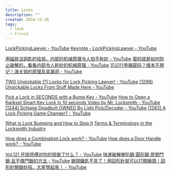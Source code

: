 ```yaml
---
title: Locks
description: ""
created: 2016-12-26
tags:
  - lock
  - trivia
---
```


[LockPickingLawyer - YouTube](https://www.youtube.com/c/lockpickinglawyer)
[Keynote - LockPickingLawyer - YouTube](https://www.youtube.com/watch?v=IH0GXWQDk0Q)

[用磁铁当钥匙的挂锁，内部的机械原理令人拍手称妙 - YouTube](https://www.youtube.com/watch?v=zuW1LSue35A)
[密码锁是如何防止破解的，看看内部令人称妙的机械原理 - YouTube](https://www.youtube.com/watch?v=LNFtCunnnnE)
[忘记行李箱密码？根本不用记！海关锁的原理及其漏洞 - YouTube](https://www.youtube.com/watch?v=WuG5OdRPmtA)

[TWO Unpickable (?) Locks for Lock Picking Lawyer! - YouTube](https://www.youtube.com/watch?v=2A2NY29iQdI)
[[1299] Unpickable Locks From Stuff Made Here - YouTube](https://www.youtube.com/watch?v=Ecy1FBdCRbQ)

[Pick a Lock in SECONDS with a Bump Key - YouTube](https://www.youtube.com/watch?v=WpH_t0u5Ybg)
[How to Open a Kwikset Smart Key Lock in 10 seconds Video by Mr. Locksmith - YouTube](https://www.youtube.com/watch?v=sR-h64WwfW8)
[[1244] Schlage Deadbolt OWNED By Lishi Pick/Decoder - YouTube](https://www.youtube.com/watch?v=ZCbb8ZfHsog&t=0s)
[[1283] A Lock Picking Game Changer? - YouTube](https://www.youtube.com/watch?v=v2K_WgL71Ro)

[What is Lock Bumping and How to Stop It](http://www.acmelocksmith.com/lock-bumping/)
[Terms & Terminology in the Locksmith Industry](http://www.acmelocksmith.com/lock-terminology/)

[How does a Combination Lock work? - YouTube](https://www.youtube.com/watch?v=sftkP4CjjZs)
[How does a Door Handle work? - YouTube](https://www.youtube.com/watch?v=WX8NG0275R4)

[Vol.121 开锁师傅对你的锁做了什么？ - YouTube](https://www.youtube.com/watch?v=WrSpv9FjH6w)
[快速破解喇叭鎖 圓形鎖 房間門鎖 且不傷門鎖的方法 - YouTube](https://www.youtube.com/watch?v=PTUrziwH91E)
[鎖頭鑰匙不見了！用回形針就可以打開鎖頭！回形針開鎖妙招，大家學起來！ - YouTube](https://www.youtube.com/watch?v=KYotjkXH84U)
